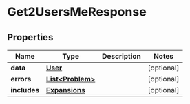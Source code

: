 

# Get2UsersMeResponse


## Properties

| Name | Type | Description | Notes |
|------------ | ------------- | ------------- | -------------|
|**data** | [**User**](User.md) |  |  [optional] |
|**errors** | [**List&lt;Problem&gt;**](Problem.md) |  |  [optional] |
|**includes** | [**Expansions**](Expansions.md) |  |  [optional] |



